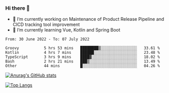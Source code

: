 ### Hi there 👋

- 🔭 I’m currently working on Maintenance of Product Release Pipeline and CICD tracking tool improvement
- 🌱 I’m currently learning Vue, Kotlin and Spring Boot

<!--START_SECTION:waka-->

```text
From: 30 June 2022 - To: 07 July 2022

Groovy           5 hrs 53 mins   ████████▒░░░░░░░░░░░░░░░░   33.61 %
Kotlin           4 hrs 7 mins    ██████░░░░░░░░░░░░░░░░░░░   23.48 %
TypeScript       3 hrs 9 mins    ████▓░░░░░░░░░░░░░░░░░░░░   18.02 %
Bash             2 hrs 21 mins   ███▒░░░░░░░░░░░░░░░░░░░░░   13.49 %
Other            44 mins         █░░░░░░░░░░░░░░░░░░░░░░░░   04.26 %
```

<!--END_SECTION:waka-->

[![Anurag's GitHub stats](https://github-readme-stats.vercel.app/api?username=yunhao981&show_icons=true&theme=solarized-dark)](https://github.com/anuraghazra/github-readme-stats)

[![Top Langs](https://github-readme-stats.vercel.app/api/top-langs/?username=yunhao981&theme=solarized-dark&layout=compact)](https://github.com/anuraghazra/github-readme-stats)

<!--
**yunhao981/yunhao981** is a ✨ _special_ ✨ repository because its `README.md` (this file) appears on your GitHub profile.

Here are some ideas to get you started:

- 🔭 I’m currently working on Maintenance of Release Pipeline and CICD tracking tool improvement
- 🌱 I’m currently learning Vue, Kotlin and Spring Boot
- 👯 I’m looking to collaborate on ...
- 🤔 I’m looking for help with ...
- 💬 Ask me about ...
- 📫 How to reach me: ...
- 😄 Pronouns: ...
- ⚡ Fun fact: ...
-->


